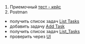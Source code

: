 1.  Приемочный [тест - кейс](https://docs.google.com/spreadsheets/d/13p9S8zqcwzTZ3-FcWgr12GGeLUkLYaFfKDshi44NFpA/edit?usp=sharing )
2.  Postman
-  получить список задач   [List Tasks](https://drive.google.com/file/d/1e0_FmhatR0mYql9Nr5O0V2OjXJxzq8l6/view?usp=drive_link/)
-  добавить задачу [Add Task](https://drive.google.com/file/d/1kRywm6E3fvbyOEawaamZKA4c7k2Dr8sd/view?usp=sharing/)
-  получить список задач [List_Tasks](https://drive.google.com/file/d/1PZs2ynWfmurioMYHNMB5-d7nBKEo03sq/view?usp=sharing)
-   проверить через [UI](https://drive.google.com/file/d/1PZs2ynWfmurioMYHNMB5-d7nBKEo03sq/view?usp=sharing/)

